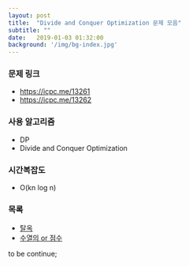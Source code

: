 ```yaml
---
layout: post
title:  "Divide and Conquer Optimization 문제 모음"
subtitle: ""
date:   2019-01-03 01:32:00
background: '/img/bg-index.jpg'
---
```


### 문제 링크
* https://icpc.me/13261
* https://icpc.me/13262

### 사용 알고리즘
* DP
* Divide and Conquer Optimization

### 시간복잡도
* O(kn log n)

### 목록
* <a href = "https://justicehui.github.io/2019/01/03/BOJ13261.html">탈옥</a>
* <a href = "https://justicehui.github.io/2019/01/03/BOJ13262.html">수열의 or 점수</a>

to be continue;
